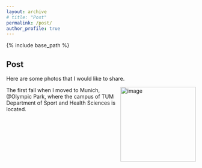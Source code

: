 ```yaml
---
layout: archive
# title: "Post"
permalink: /post/
author_profile: true
---
```

{% include base_path %}

## Post

Here are some photos that I would like to share.

<img align="right" src="{{https://yanxiang-yang.github.io}}/images/munich1.jpg" width="200" alt="image" /> 
The first fall when I moved to Munich, @Olympic Park, where the campus of TUM Department of Sport and Health Sciences is located.

